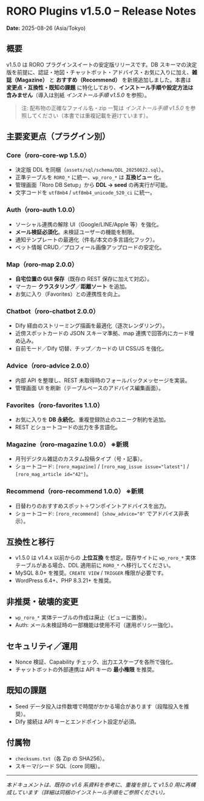 # RORO Plugins v1.5.0 – Release Notes
**Date:** 2025-08-26 (Asia/Tokyo)

## 概要
v1.5.0 は RORO プラグインスイートの安定版リリースです。DB スキーマの決定版を前提に、認証・地図・チャットボット・アドバイス・お気に入りに加え、**雑誌（Magazine）** と **おすすめ（Recommend）** を新規追加しました。本書は **変更点・互換性・既知の課題** に特化しており、**インストール手順や設定方法は含みません**（導入は別紙 *インストール手順 v1.5.0* を参照）。

> 注: 配布物の正確なファイル名・zip 一覧は *インストール手順 v1.5.0* を参照してください（本書では重複記載を避けています）。

## 主要変更点（プラグイン別）

### Core（roro-core-wp 1.5.0）
- 決定版 DDL を同梱（`assets/sql/schema/DDL_20250822.sql`）。
- 正準テーブルを `RORO_*` に統一、`wp_roro_*` は **互換ビュー** 化。
- 管理画面「Roro DB Setup」から **DDL → seed** の再実行が可能。
- 文字コードを `utf8mb4` / `utf8mb4_unicode_520_ci` に統一。

### Auth（roro-auth 1.0.0）
- ソーシャル連携の解除 UI（Google/LINE/Apple 等）を強化。
- **メール検証必須化**。未検証ユーザーの機能を制限。
- 通知テンプレートの最適化（件名/本文の多言語化フック）。
- ペット情報 CRUD／プロフィール画像アップロードの安定化。

### Map（roro-map 2.0.0）
- **自宅位置の GUI 保存**（既存の REST 保存に加えて対応）。
- マーカー **クラスタリング**／**距離ソート** を追加。
- お気に入り（Favorites）との連携性を向上。

### Chatbot（roro-chatbot 2.0.0）
- Dify 経由のストリーミング描画を最適化（逐次レンダリング）。
- 近傍スポットカードの JSON スキーマ準拠、map 連携で回答内にカード埋め込み。
- 自前モード／Dify 切替、チップ／カードの UI CSS/JS を強化。

### Advice（roro-advice 2.0.0）
- 内部 API を整理し、REST 未取得時のフォールバックメッセージを実装。
- 管理画面 UI を刷新（テーブルベースのアドバイス編集画面）。

### Favorites（roro-favorites 1.1.0）
- お気に入りを **DB 永続化**、重複登録防止のユニーク制約を追加。
- REST とショートコードの出力を多言語化。

### Magazine（roro-magazine 1.0.0） ※新規
- 月刊デジタル雑誌のカスタム投稿タイプ（号・記事）。
- ショートコード: `[roro_magazine]` / `[roro_mag_issue issue="latest"]` / `[roro_mag_article id="42"]`。

### Recommend（roro-recommend 1.0.0） ※新規
- 日替わりのおすすめスポット＋ワンポイントアドバイスを出力。
- ショートコード: `[roro_recommend]`（`show_advice="0"` でアドバイス非表示）。

## 互換性と移行
- v1.5.0 は v1.4.x 以前からの **上位互換** を想定。既存サイトに `wp_roro_*` 実体テーブルがある場合、DDL 適用前に `RORO_*` へ移行してください。
- MySQL 8.0+ を推奨。`CREATE VIEW` / `TRIGGER` 権限が必要です。
- WordPress 6.4+、PHP 8.3.21+ を推奨。

## 非推奨・破壊的変更
- `wp_roro_*` 実体テーブルの作成は廃止（ビューに置換）。
- Auth: メール未検証時の一部機能は使用不可（運用ポリシー強化）。

## セキュリティ／運用
- Nonce 検証、Capability チェック、出力エスケープを各所で強化。
- チャットボットの外部連携は API キーの **最小権限** を推奨。

## 既知の課題
- Seed データ投入は件数増で時間がかかる場合があります（段階投入を推奨）。
- Dify 接続は API キーとエンドポイント設定が必須。

## 付属物
- `checksums.txt`（各 Zip の SHA256）。
- スキーマ/シード SQL（core 同梱）。

---
*本ドキュメントは、既存の v1.6 系資料を参考に、重複を排して v1.5.0 用に再構成しています（詳細は同梱のインストール手順をご参照ください）。*
